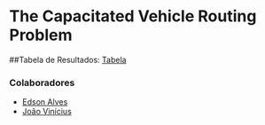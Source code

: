 # The Capacitated Vehicle Routing Problem

##Tabela de Resultados:
[Tabela](https://i.imgur.com/tKj623p.png)

### Colaboradores
- [Edson Alves](https://github.com/edsonapf)
- [João Vinícius](https://github.com/Spoock01)
